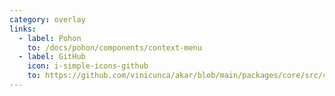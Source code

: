 ```yaml
---
category: overlay
links:
  - label: Pohon
    to: /docs/pohon/components/context-menu
  - label: GitHub
    icon: i-simple-icons-github
    to: https://github.com/vinicunca/akar/blob/main/packages/core/src/context-menu/index.ts
---
```

